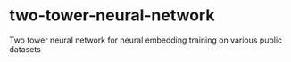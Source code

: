 # two-tower-neural-network
Two tower neural network for neural embedding training on various public datasets
